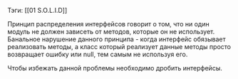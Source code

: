 Тэги: [[01 S.O.L.I.D]]

Принцип распределения интерфейсов говорит о том, что ни один модуль не должен зависеть от методов, которые он не использует. Банальное нарушение данного принципа - когда интерфейс обязывает реализовать методы, а класс который реализует данные методы просто возвращает ошибку или null, тем самым не используя его. 

Чтобы избежать данной проблемы необходимо дробить интерфейсы.
